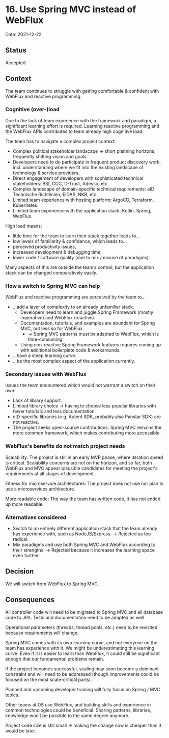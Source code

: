 # 16. Use Spring MVC instead of WebFlux

Date: 2021-12-22

## Status

Accepted

## Context

The team continues to struggle with getting comfortable & confident with WebFlux and reactive programming.

### Cognitive (over-)load

Due to the lack of team experience with the framework and paradigm, a significant learning effort is required. Learning reactive programming and the WebFlux APIs contributes to team already high cognitive load.

The team has to navigate a complex project context:
- Complex political stakeholder landscape → short planning horizons, frequently shifting vision and goals.
- Developers need to do participate in frequent product discovery work, incl. understanding where we fit into the existing landscape of technology & service providers.
- Direct engagement of developers with sophisticated technical stakeholders: BSI, CCC, D-Trust, Adesso, etc.
- Complex landscape of domain-specific technical requirements: eID Technische Richtlinien, EIDAS, NKB, etc.
- Limited team experience with hosting platform: ArgoCD, Terraform, Kubernetes.
- Limited team experience with the application stack: Kotlin, Spring, WebFlux.

High load means:
- little time for the team to learn their stack together leads to…
- low levels of familiarity & confidence, which leads to…
- perceived productivity issues,
- increased development & debugging time,
- lower code / software quality (due to mix / misuse of paradigms).

Many aspects of this are outside the team’s control, but the application stack can be changed comparatively easily.

### How a switch to Spring MVC can help

WebFlux and reactive programming are perceived by the team to…
- …add a layer of complexity to an already unfamiliar stack.
  - Developers need to learn and juggle Spring Framework (mostly imperative) and WebFlux (reactive).
  - Documentation, tutorials, and examples are abundant for Spring MVC, but less so for WebFlux.
    - → Spring MVC patterns must be adapted to WebFlux, which is time-consuming.
  - Using non-reactive Spring Framework features requires coming up with additional boilerplate code & workarounds.
- …have a steep learning curve.
- …be the most complex aspect of the application currently.

### Secondary issues with WebFlux

Issues the team encountered which would not warrant a switch on their own:

- Lack of library support.
- Limited library choice → having to choose less popular libraries with fewer tutorials and less documentation.
- eID-specific libraries (e.g. Autent SDK, probably also Panstar SDK) are not reactive.
- The project seeks open-source contributions. Spring MVC remains the more common framework, which makes contributing more accessible.

### WebFlux's benefits do not match project needs

Scalability: The project is still in an early MVP phase, where iteration speed is critical. Scalability concerns are not on the horizon, and so far, both WebFlux and MVC appear plausible candidates for meeting the project's requirements at all stages of development.

Fitness for microservice architectures: The project does not use nor plan to use a microservices architecture.

More readable code: The way the team has written code, it has not ended up more readable.

### Alternatives considered

- Switch to an entirely different application stack that the team already has experience with, such as NodeJS/Express. -> Rejected as too radical.
- Mix paradigms and use both Spring MVC and WebFlux according to their strengths. -> Rejected because it increases the learning space even further.

## Decision

We will switch from WebFlux to Spring MVC.

## Consequences

All controller code will need to be migrated to Spring MVC and all database code to JPA. Tests and documentation need to be adapted as well.

Operational parameters (threads, thread pools, etc.) need to be revisited because requirements will change.

Spring MVC comes with its own learning curve, and not everyone on the team has experience with it. We might be underestimating this learning curve. Even if it is easier to learn than WebFlux, it could still be significant enough that our fundamental problems remain.

If the project becomes successful, scaling may soon become a dominant constraint and will need to be addressed (though improvements could be focused on the most scale-critical parts).

Planned and upcoming developer training will fully focus on Spring / MVC topics.

Other teams at DS use WebFlux, and building skills and experience in common technologies could be beneficial. Sharing patterns, libraries, knowledge won’t be possible to the same degree anymore.

Project code size is still small → making the change now is cheaper than it would be later.
